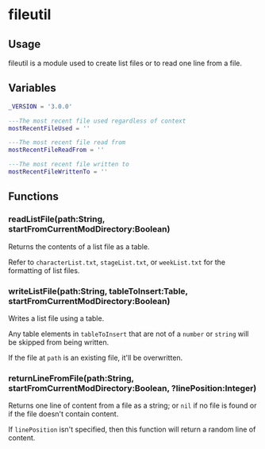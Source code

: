 # fileutil

## Usage

fileutil is a module used to create list files or to read one line from a file.

## Variables

```lua
_VERSION = '3.0.0'

---The most recent file used regardless of context
mostRecentFileUsed = ''

---The most recent file read from
mostRecentFileReadFrom = ''

---The most recent file written to
mostRecentFileWrittenTo = ''
```

## Functions

### readListFile(path:String, startFromCurrentModDirectory:Boolean)

Returns the contents of a list file as a table.

Refer to `characterList.txt`, `stageList.txt`, or `weekList.txt` for the formatting of list files.

### writeListFile(path:String, tableToInsert:Table, startFromCurrentModDirectory:Boolean)

Writes a list file using a table.

Any table elements in `tableToInsert` that are not of a `number` or `string` will be skipped from being written.

If the file at `path` is an existing file, it'll be overwritten.

### returnLineFromFile(path:String, startFromCurrentModDirectory:Boolean, ?linePosition:Integer)

Returns one line of content from a file as a string; or `nil` if no file is found or if the file doesn't contain content.

If `linePosition` isn't specified, then this function will return a random line of content.

